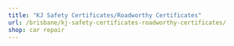 ```yaml
---
title: "KJ Safety Certificates/Roadworthy Certificates"
url: /brisbane/kj-safety-certificates-roadworthy-certificates/
shop: car repair
---
```

